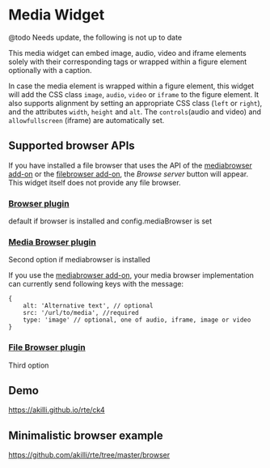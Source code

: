 # Media Widget

@todo Needs update, the following is not up to date

This media widget can embed image, audio, video and iframe elements solely with their corresponding tags or wrapped within a figure element optionally with a caption. 

In case the media element is wrapped within a figure element, this widget will add the CSS class `image`, `audio`, `video` or `iframe` to the figure element. It also supports alignment by setting an appropriate CSS class (`left` or `right`), and the attributes `width`, `height` and `alt`. The `controls`(audio and video) and `allowfullscreen` (iframe) are automatically set.

## Supported browser APIs

If you have installed a file browser that uses the API of the [mediabrowser add-on](https://ckeditor.com/cke4/addon/mediabrowser) or the [filebrowser add-on](https://ckeditor.com/cke4/addon/filebrowser), the _Browse server_ button will appear. This widget itself does not provide any file browser.

### [Browser plugin](https://ckeditor.com/cke4/addon/browser)

default if browser is installed and config.mediaBrowser is set

### [Media Browser plugin](https://ckeditor.com/cke4/addon/mediabrowser)

Second option if mediabrowser is installed

If you use the [mediabrowser add-on](https://ckeditor.com/cke4/addon/mediabrowser), your media browser implementation can currently send following keys with the message:

    {
        alt: 'Alternative text', // optional
        src: '/url/to/media', //required
        type: 'image' // optional, one of audio, iframe, image or video
    }

### [File Browser plugin](https://ckeditor.com/cke4/addon/filebrowser)

Third option

## Demo

https://akilli.github.io/rte/ck4

## Minimalistic browser example

https://github.com/akilli/rte/tree/master/browser
